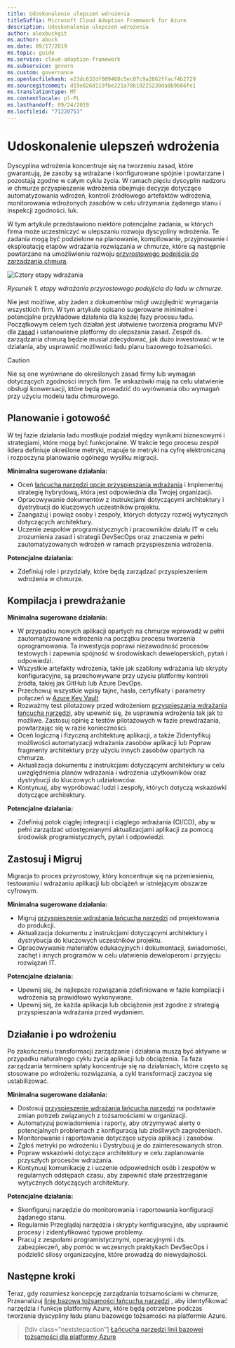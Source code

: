 ```yaml
---
title: Udoskonalenie ulepszeń wdrożenia
titleSuffix: Microsoft Cloud Adoption Framework for Azure
description: Udoskonalenie ulepszeń wdrożenia
author: alexbuckgit
ms.author: abuck
ms.date: 09/17/2019
ms.topic: guide
ms.service: cloud-adoption-framework
ms.subservice: govern
ms.custom: governance
ms.openlocfilehash: e23dc632df009468c5ec87c9a2862ffacf4b2729
ms.sourcegitcommit: d19e026d119fbe221a78b10225230da8b9666fe1
ms.translationtype: MT
ms.contentlocale: pl-PL
ms.lasthandoff: 09/24/2019
ms.locfileid: "71220753"
---
```

# <a name="deployment-acceleration-discipline-improvement"></a>Udoskonalenie ulepszeń wdrożenia

Dyscyplina wdrożenia koncentruje się na tworzeniu zasad, które gwarantują, że zasoby są wdrażane i konfigurowane spójnie i powtarzane i pozostają zgodne w całym cyklu życia. W ramach pięciu dyscyplin nadzoru w chmurze przyspieszenie wdrożenia obejmuje decyzje dotyczące automatyzowania wdrożeń, kontroli źródłowego artefaktów wdrożenia, monitorowania wdrożonych zasobów w celu utrzymania żądanego stanu i inspekcji zgodności. luk.

W tym artykule przedstawiono niektóre potencjalne zadania, w których firma może uczestniczyć w ulepszaniu rozwoju dyscypliny wdrożenia. Te zadania mogą być podzielone na planowanie, kompilowanie, przyjmowanie i eksploatację etapów wdrażania rozwiązania w chmurze, które są następnie powtarzane na umożliwieniu rozwoju [przyrostowego podejścia do zarządzania chmurą](../guides/index.md#an-incremental-approach-to-cloud-governance).

![Cztery etapy wdrażania](../../_images/govern/adoption-phases.png)

*Rysunek 1. etapy wdrażania przyrostowego podejścia do ładu w chmurze.*

Nie jest możliwe, aby żaden z dokumentów mógł uwzględnić wymagania wszystkich firm. W tym artykule opisano sugerowane minimalne i potencjalne przykładowe działania dla każdej fazy procesu ładu. Początkowym celem tych działań jest ułatwienie tworzenia programu MVP dla [zasad](../guides/index.md#an-incremental-approach-to-cloud-governance) i ustanowienie platformy do ulepszania zasad. Zespół ds. zarządzania chmurą będzie musiał zdecydować, jak dużo inwestować w te działania, aby usprawnić możliwości ładu planu bazowego tożsamości.

> [!CAUTION]
> Nie są one wyrównane do określonych zasad firmy lub wymagań dotyczących zgodności innych firm. Te wskazówki mają na celu ułatwienie obsługi konwersacji, które będą prowadzić do wyrównania obu wymagań przy użyciu modelu ładu chmurowego.

## <a name="planning-and-readiness"></a>Planowanie i gotowość

W tej fazie działania ładu mostkuje podział między wynikami biznesowymi i strategiami, które mogą być funkcjonalne. W trakcie tego procesu zespół lidera definiuje określone metryki, mapuje te metryki na cyfrę elektroniczną i rozpoczyna planowanie ogólnego wysiłku migracji.

**Minimalna sugerowane działania:**

- Oceń [łańcucha narzędzi opcje przyspieszania wdrażania](./toolchain.md) i Implementuj strategię hybrydową, która jest odpowiednia dla Twojej organizacji.
- Opracowywanie dokumentów z instrukcjami dotyczącymi architektury i dystrybucji do kluczowych uczestników projektu.
- Zaangażuj i powiąż osoby i zespoły, których dotyczy rozwój wytycznych dotyczących architektury.
- Uczenie zespołów programistycznych i pracowników działu IT w celu zrozumienia zasad i strategii DevSecOps oraz znaczenia w pełni zautomatyzowanych wdrożeń w ramach przyspieszenia wdrożenia.

**Potencjalne działania:**

- Zdefiniuj role i przydziały, które będą zarządzać przyspieszeniem wdrożenia w chmurze.

## <a name="build-and-predeployment"></a>Kompilacja i prewdrażanie

**Minimalna sugerowane działania:**

- W przypadku nowych aplikacji opartych na chmurze wprowadź w pełni zautomatyzowane wdrożenia na początku procesu tworzenia oprogramowania. Ta inwestycja poprawi niezawodność procesów testowych i zapewnia spójność w środowiskach deweloperskich, pytań i odpowiedzi.
- Wszystkie artefakty wdrożenia, takie jak szablony wdrażania lub skrypty konfiguracyjne, są przechowywane przy użyciu platformy kontroli źródła, takiej jak GitHub lub Azure DevOps.
- Przechowuj wszystkie wpisy tajne, hasła, certyfikaty i parametry połączeń w [Azure Key Vault](https://docs.microsoft.com/azure/key-vault)
- Rozważmy test pilotażowy przed wdrożeniem [przyspieszania wdrażania łańcucha narzędzi](./toolchain.md), aby upewnić się, że usprawnia wdrożenia tak jak to możliwe. Zastosuj opinię z testów pilotażowych w fazie prewdrażania, powtarzając się w razie konieczności.
- Oceń logiczną i fizyczną architekturę aplikacji, a także Zidentyfikuj możliwości automatyzacji wdrażania zasobów aplikacji lub Popraw fragmenty architektury przy użyciu innych zasobów opartych na chmurze.
- Aktualizacja dokumentu z instrukcjami dotyczącymi architektury w celu uwzględnienia planów wdrażania i wdrożenia użytkowników oraz dystrybucji do kluczowych udziałowców.
- Kontynuuj, aby wypróbować ludzi i zespoły, których dotyczą wskazówki dotyczące architektury.

**Potencjalne działania:**

- Zdefiniuj potok ciągłej integracji i ciągłego wdrażania (CI/CD), aby w pełni zarządzać udostępnianymi aktualizacjami aplikacji za pomocą środowisk programistycznych, pytań i odpowiedzi.

## <a name="adopt-and-migrate"></a>Zastosuj i Migruj

Migracja to proces przyrostowy, który koncentruje się na przeniesieniu, testowaniu i wdrażaniu aplikacji lub obciążeń w istniejącym obszarze cyfrowym.

**Minimalna sugerowane działania:**

- Migruj [przyspieszenie wdrażania łańcucha narzędzi](./toolchain.md) od projektowania do produkcji.
- Aktualizacja dokumentu z instrukcjami dotyczącymi architektury i dystrybucja do kluczowych uczestników projektu.
- Opracowywanie materiałów edukacyjnych i dokumentacji, świadomości, zachęt i innych programów w celu ułatwienia deweloperom i przyjęciu rozwiązań IT.

**Potencjalne działania:**

- Upewnij się, że najlepsze rozwiązania zdefiniowane w fazie kompilacji i wdrożenia są prawidłowo wykonywane.
- Upewnij się, że każda aplikacja lub obciążenie jest zgodne z strategią przyspieszania wdrażania przed wydaniem.

## <a name="operate-and-post-implementation"></a>Działanie i po wdrożeniu

Po zakończeniu transformacji zarządzanie i działania muszą być aktywne w przypadku naturalnego cyklu życia aplikacji lub obciążenia. Ta faza zarządzania terminem spłaty koncentruje się na działaniach, które często są stosowane po wdrożeniu rozwiązania, a cykl transformacji zaczyna się ustabilizować.

**Minimalna sugerowane działania:**

- Dostosuj [przyspieszenie wdrażania łańcucha narzędzi](./toolchain.md) na podstawie zmian potrzeb związanych z tożsamościami w organizacji.
- Automatyzuj powiadomienia i raporty, aby otrzymywać alerty o potencjalnych problemach z konfiguracją lub złośliwych zagrożeniach.
- Monitorowanie i raportowanie dotyczące użycia aplikacji i zasobów.
- Zgłoś metryki po wdrożeniu i Dystrybuuj je do zainteresowanych stron.
- Popraw wskazówki dotyczące architektury w celu zaplanowania przyszłych procesów wdrażania.
- Kontynuuj komunikację z i uczenie odpowiednich osób i zespołów w regularnych odstępach czasu, aby zapewnić stałe przestrzeganie wytycznych dotyczących architektury.

**Potencjalne działania:**

- Skonfiguruj narzędzie do monitorowania i raportowania konfiguracji żądanego stanu.
- Regularnie Przeglądaj narzędzia i skrypty konfiguracyjne, aby usprawnić procesy i zidentyfikować typowe problemy.
- Pracuj z zespołami programistycznymi, operacyjnymi i ds. zabezpieczeń, aby pomóc w wczesnych praktykach DevSecOps i podzielić silosy organizacyjne, które prowadzą do niewydajności.

## <a name="next-steps"></a>Następne kroki

Teraz, gdy rozumiesz koncepcję zarządzania tożsamościami w chmurze, Przeanalizuj [linię bazową tożsamości łańcucha narzędzi](./toolchain.md) , aby identyfikować narzędzia i funkcje platformy Azure, które będą potrzebne podczas tworzenia dyscypliny ładu planu bazowego tożsamości na platformie Azure.

> [!div class="nextstepaction"]
> [Łańcucha narzędzi linii bazowej tożsamości dla platformy Azure](./toolchain.md)

